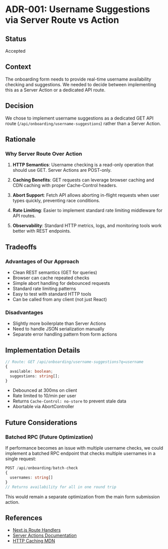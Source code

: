 # ADR-001: Username Suggestions via Server Route vs Action

## Status
Accepted

## Context
The onboarding form needs to provide real-time username availability checking and suggestions. We needed to decide between implementing this as a Server Action or a dedicated API route.

## Decision
We chose to implement username suggestions as a dedicated GET API route (`/api/onboarding/username-suggestions`) rather than a Server Action.

## Rationale

### Why Server Route Over Action

1. **HTTP Semantics**: Username checking is a read-only operation that should use GET. Server Actions are POST-only.

2. **Caching Benefits**: GET requests can leverage browser caching and CDN caching with proper Cache-Control headers.

3. **Abort Support**: Fetch API allows aborting in-flight requests when user types quickly, preventing race conditions.

4. **Rate Limiting**: Easier to implement standard rate limiting middleware for API routes.

5. **Observability**: Standard HTTP metrics, logs, and monitoring tools work better with REST endpoints.

## Tradeoffs

### Advantages of Our Approach
- Clean REST semantics (GET for queries)
- Browser can cache repeated checks
- Simple abort handling for debounced requests
- Standard rate limiting patterns
- Easy to test with standard HTTP tools
- Can be called from any client (not just React)

### Disadvantages
- Slightly more boilerplate than Server Actions
- Need to handle JSON serialization manually
- Separate error handling pattern from form actions

## Implementation Details

```typescript
// Route: GET /api/onboarding/username-suggestions?q=username
{
  available: boolean;
  suggestions: string[];
}
```

- Debounced at 300ms on client
- Rate limited to 10/min per user
- Returns `Cache-Control: no-store` to prevent stale data
- Abortable via AbortController

## Future Considerations

### Batched RPC (Future Optimization)
If performance becomes an issue with multiple username checks, we could implement a batched RPC endpoint that checks multiple usernames in a single request:

```typescript
POST /api/onboarding/batch-check
{
  usernames: string[]
}
// Returns availability for all in one round trip
```

This would remain a separate optimization from the main form submission action.

## References
- [Next.js Route Handlers](https://nextjs.org/docs/app/building-your-application/routing/route-handlers)
- [Server Actions Documentation](https://nextjs.org/docs/app/building-your-application/data-fetching/server-actions)
- [HTTP Caching MDN](https://developer.mozilla.org/en-US/docs/Web/HTTP/Caching)